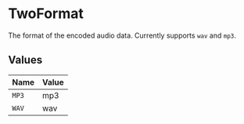 # TwoFormat

The format of the encoded audio data. Currently supports `wav` and `mp3`.


## Values

| Name  | Value |
| ----- | ----- |
| `MP3` | mp3   |
| `WAV` | wav   |